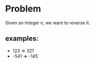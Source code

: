 # Problem

Given an integer n, we want to reverse it.

## examples:

-   123 => 321
-   -541 => -145
